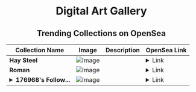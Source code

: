 <div align="center">

# Digital Art Gallery

## Trending Collections on OpenSea

| Collection Name                       | Image                                                                                     | Description                       | OpenSea Link                                                                                          |
|---------------------------------------|-------------------------------------------------------------------------------------------|-----------------------------------|--------------------------------------------------------------------------------------------------------|
| **Hay Steel** | ![Image](https://i.seadn.io/s/raw/files/073ee3726dabc2d0049d375c09ca8676.jpg?w=500&auto=format?w=200&auto=format) |  | <details><summary>Link</summary>[Hay Steel](https://opensea.io/collection/hay-steel)</details> |
| **Roman** | ![Image](https://i.seadn.io/s/raw/files/24810f4a0d64d0d1192688ff9f7ff19e.jpg?w=500&auto=format?w=200&auto=format) |  | <details><summary>Link</summary>[Roman](https://opensea.io/collection/roman-87)</details> |
| **<details><summary>176968's Follow...</summary>176968's Follower</details>** | ![Image](https://i.seadn.io/s/raw/files/19f9f090920392cc3650cbdf4361755b.png?w=500&auto=format?w=200&auto=format) |  | <details><summary>Link</summary>[176968's Follower](https://opensea.io/collection/176968-s-follower)</details> |

</div>